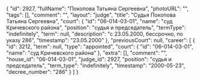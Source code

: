 {
    "id": 2927,
    "fullName": "Покопова Татьяна Сергеевна",
    "photoURL": "",
    "tags": [],
    "comment": "",
    "layout": "judge",
    "title": "Судья Покопова Татьяна Сергеевна",
    "court": {
        "id": "06-014-03-01",
        "name": "суд Кричевского района",
        "position": "судья и председатель",
        "termType": "indefinitely",
        "term": null,
        "description": "c 23.05.2000, бессрочно, по указу 286",
        "timestamp": "23.05.2000"
    },
    "previousCourt": null,
    "career": [
        {
            "id": 3212,
            "term": null,
            "type": "appointed",
            "court": {
                "id": "06-014-03-01",
                "name": "суд Кричевского района"
            },
            "extra": [],
            "comment": "",
            "house_id": "06-014-03-01",
            "judge_id": 2927,
            "position": "судья и председатель",
            "term_type": "indefinitely",
            "timestamp": "2000-05-23",
            "decree_number": "286"
        }
    ]
}